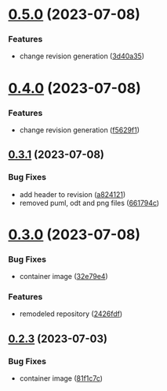 # [0.5.0](https://github.com/Wivik/doc-as-code-example/compare/v0.4.0...v0.5.0) (2023-07-08)


### Features

* change revision generation ([3d40a35](https://github.com/Wivik/doc-as-code-example/commit/3d40a353d2d57b036fed0f7b71d37e0ec143e636))



# [0.4.0](https://github.com/Wivik/doc-as-code-example/compare/v0.3.1...v0.4.0) (2023-07-08)


### Features

* change revision generation ([f5629f1](https://github.com/Wivik/doc-as-code-example/commit/f5629f1fa30ee349757764f156e8a770aca11ab3))



## [0.3.1](https://github.com/Wivik/doc-as-code-example/compare/v0.3.0...v0.3.1) (2023-07-08)


### Bug Fixes

* add header to revision ([a824121](https://github.com/Wivik/doc-as-code-example/commit/a824121c989b09778140539b1449195177127986))
* removed puml, odt and png files ([661794c](https://github.com/Wivik/doc-as-code-example/commit/661794c108d78c4a9c0f38e4cd43e99513a6aa4f))



# [0.3.0](https://github.com/Wivik/doc-as-code-example/compare/v0.2.3...v0.3.0) (2023-07-08)


### Bug Fixes

* container image ([32e79e4](https://github.com/Wivik/doc-as-code-example/commit/32e79e4b50272096129d5a3bbfb9538386c3acfe))


### Features

* remodeled repository ([2426fdf](https://github.com/Wivik/doc-as-code-example/commit/2426fdf0d5e7d2358feae2a1b54cac6976daf193))



## [0.2.3](https://github.com/Wivik/doc-as-code-example/compare/v0.2.2...v0.2.3) (2023-07-03)


### Bug Fixes

* container image ([81f1c7c](https://github.com/Wivik/doc-as-code-example/commit/81f1c7cbc7e42c347ea6d628104d48d8e00ae7ef))



